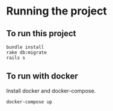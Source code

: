 # Running the project

## To run this project

```
bundle install
rake db:migrate
rails s
```

## To run with docker
Install docker and docker-compose.

```
docker-compose up
```
